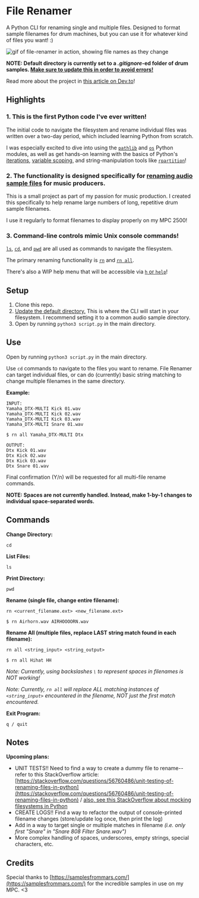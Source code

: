 # File Renamer
A Python CLI for renaming single and multiple files. Designed to format sample filenames for drum machines, but you can use it for whatever kind of files you want! :)

![gif of file-renamer in action, showing file names as they change](file-renamer-demo.gif)

**NOTE: Default directory is currently set to a _.gitignore_-ed folder of drum samples. [Make sure to update this in order to avoid errors!](https://github.com/isalevine/file-renamer/blob/0e9e2783b0e967433e40820c6fbe7f7d7759c571/script.py#L7)**

Read more about the project in [this article on Dev.to](https://dev.to/isalevine/need-to-rename-files-in-bulk-here-s-a-python-cli-called-file-renamer-2l8m)!

## Highlights
### 1. This is the first Python code I've ever written!
The initial code to navigate the filesystem and rename individual files was written over a two-day period, which included learning Python from scratch.

I was especially excited to dive into using the [`pathlib`](https://github.com/isalevine/file-renamer/blob/c361c8ad9fa424dbda5554f6adb78d134261c16f/script.py#L98) and [`os`](https://github.com/isalevine/file-renamer/blob/c361c8ad9fa424dbda5554f6adb78d134261c16f/script.py#L105) Python modules, as well as get hands-on learning with the basics of Python's [iterations](https://github.com/isalevine/file-renamer/blob/c361c8ad9fa424dbda5554f6adb78d134261c16f/script.py#L75), [variable scoping](https://github.com/isalevine/file-renamer/blob/c361c8ad9fa424dbda5554f6adb78d134261c16f/script.py#L12), and string-manipulation tools like [`rpartition`](https://github.com/isalevine/file-renamer/blob/c361c8ad9fa424dbda5554f6adb78d134261c16f/script.py#L133)!

### 2. The functionality is designed specifically for [renaming audio sample files](https://github.com/isalevine/file-renamer/blob/master/file-renamer-demo.gif) for music producers.
This is a small project as part of my passion for music production. I created this specifically to help rename large numbers of long, repetitive drum sample filenames. 

I use it regularly to format filenames to display properly on my MPC 2500!

### 3. Command-line controls mimic Unix console commands!
[`ls`](https://github.com/isalevine/file-renamer/blob/c361c8ad9fa424dbda5554f6adb78d134261c16f/script.py#L36), [`cd`](https://github.com/isalevine/file-renamer/blob/c361c8ad9fa424dbda5554f6adb78d134261c16f/script.py#L93), and [`pwd`](https://github.com/isalevine/file-renamer/blob/c361c8ad9fa424dbda5554f6adb78d134261c16f/script.py#L32) are all used as commands to navigate the filesystem.

The primary renaming functionality is [`rn`](https://github.com/isalevine/file-renamer/blob/c361c8ad9fa424dbda5554f6adb78d134261c16f/script.py#L45) and [`rn all`](https://github.com/isalevine/file-renamer/blob/c361c8ad9fa424dbda5554f6adb78d134261c16f/script.py#L51).

There's also a WIP help menu that will be accessible via [`h` or `help`](https://github.com/isalevine/file-renamer/blob/c361c8ad9fa424dbda5554f6adb78d134261c16f/script.py#L41)!


## Setup
1. Clone this repo.
1. [Update the default directory.](https://github.com/isalevine/file-renamer/blob/0e9e2783b0e967433e40820c6fbe7f7d7759c571/script.py#L7) This is where the CLI will start in your filesystem. I recommend setting it to a common audio sample directory.
1. Open by running `python3 script.py` in the main directory.



## Use
Open by running `python3 script.py` in the main directory.

Use `cd` commands to navigate to the files you want to rename. File Renamer can target individual files, or can do (currently) basic string matching to change multiple filenames in the same directory.

**Example:**

```
INPUT:
Yamaha_DTX-MULTI Kick 01.wav
Yamaha_DTX-MULTI Kick 02.wav
Yamaha_DTX-MULTI Kick 03.wav
Yamaha_DTX-MULTI Snare 01.wav
```
```
$ rn all Yamaha_DTX-MULTI Dtx
```
```
OUTPUT:
Dtx Kick 01.wav
Dtx Kick 02.wav
Dtx Kick 03.wav
Dtx Snare 01.wav
```

Final confirmation (Y/n) will be requested for all multi-file rename commands.

**NOTE: Spaces are not currently handled. Instead, make 1-by-1 changes to individual space-separated words.**

## Commands
**Change Directory:**
```
cd
```

**List Files:**
```
ls
```

**Print Directory:**
```
pwd
```

**Rename (single file, change entire filename):**
```
rn <current_filename.ext> <new_filename.ext>

$ rn Airhorn.wav AIRHOOOORN.wav
```

**Rename All (multiple files, replace LAST string match found in each filename):**
```
rn all <string_input> <string_output>

$ rn all Hihat HH
```

*Note: Currently, using backslashes `\` to represent spaces in filenames is NOT working!*

*Note: Currently, `rn all` will replace ALL matching instances of `<string_input>` encountered in the filename, NOT just the first match encountered.*

**Exit Program:**
```
q / quit
```

<!-- **Help Menu:**
```
h / help
``` -->

## Notes
**Upcoming plans:**
* UNIT TESTS!! Need to find a way to create a dummy file to rename--refer to this StackOverflow article: [https://stackoverflow.com/questions/56760486/unit-testing-of-renaming-files-in-python](https://stackoverflow.com/questions/56760486/unit-testing-of-renaming-files-in-python) / [also, see this StackOverflow about mocking filesystems in Python](https://stackoverflow.com/questions/19672138/how-do-i-mock-the-filesystem-in-python-unit-tests)
* CREATE LOGS!! Find a way to refactor the output of console-printed filename changes (store/update log once, then print the log)
* Add in a way to target single or multiple matches in filename *(i.e. only first "Snare" in "Snare 808 Filter Snare.wav")*
* More complex handling of spaces, underscores, empty strings, special characters, etc.


## Credits
Special thanks to [https://samplesfrommars.com/](https://samplesfrommars.com/) for the incredible samples in use on my MPC. <3